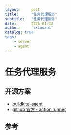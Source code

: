 ```yaml
---
layout:     post
title:      "任务代理服务"
subtitle:   "任务代理服务"
date:       2025-01-12
author:     "vxiaozhi"
catalog: true
tags:
    - server
    - agent
---
```


# 任务代理服务

## 开源方案

- [buildkite-agent](https://github.com/buildkite/agent)
- [github 官方 - action runner](https://github.com/actions/runner)

## 参考
